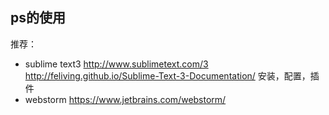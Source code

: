 ## ps的使用

推荐：
* sublime text3 http://www.sublimetext.com/3
http://feliving.github.io/Sublime-Text-3-Documentation/
安装，配置，插件
* webstorm https://www.jetbrains.com/webstorm/